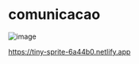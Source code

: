 # comunicacao
![image](https://github.com/gzccl22/comunicacao/assets/102630771/44218770-af29-40b7-8bf0-7d2377383b08)

https://tiny-sprite-6a44b0.netlify.app
